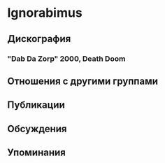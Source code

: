 # Ignorabimus



## Дискография

### "Dab Da Zorp" 2000, Death Doom




## Отношения с другими группами


## Публикации


## Обсуждения


## Упоминания

